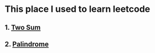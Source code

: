 # This place I used to learn leetcode

## 1. [Two Sum](./documents/1_Two_Sum.md)
## 2. [Palindrome](./documents/9_Palindrome_Number.md)